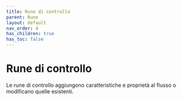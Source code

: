 ```yaml
---
title: Rune di controllo
parent: Rune
layout: default
nav_order: 4
has_children: true
has_toc: false
---
```


# **Rune di controllo**

Le rune di controllo aggiungono caratteristiche e proprietà al flusso o modificano quelle esistenti.
